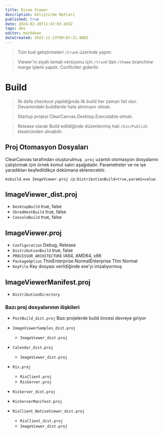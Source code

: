 ```yaml
---
title: Dicom Viewer
description: Geliştirme Notları
published: true
date: 2024-02-28T11:47:03.455Z
tags: dev
editor: markdown
dateCreated: 2023-11-23T09:07:21.808Z
---
```


>Tüm kod geliştirmeleri `/trunk` üzerinde yapılır.

>Viewer'ın siyah temalı versiyonu için `/trunk`'dan `/theme` branchine merge işlemi yapılır. Conflictler giderilir.

# Build
>İlk defa checkout yapıldığında ilk build her zaman fail olur. Devamındaki buildlerde hata alınmıyor olmalı.

>Startup projesi ClearCanvas.Desktop.Executable olmalı.

>Release olarak Build edildiğinde düzenlenmiş hali `/bin/Publish` klasöründen alınabilir.

## Proj Otomasyon Dosyaları
ClearCanvas tarafından oluşturulmuş `.proj` uzantılı otomasyon dosyalarını çalıştırmak için örnek komut satırı aşağıdadır. Parametreler ve ne işe yaradıkları keşfedildikçe dokümana eklenecektir.

`msbuild.exe ImageViewer.proj /p:DistributionBuild=true,param2=value`

## ImageViewer_dist.proj
- `DesktopBuild` true, false
- `ShredHostBuild` true, false
- `ConsoleBuild` true, false


## ImageViewer.proj

- `Configuration` Debug, Release
- `DistributionBuild` true, false
- `PROCESSOR_ARCHITECTURE` IA64, AMD64, x86
- `PackageOption`
	ThinEnterprise
  NormalEnterprise
  Thin
  Normal
- `KeyFile` Key dosyası verildiğinde exe'yi imzalıyormuş

## ImageViewerManifest.proj

- `DistributionDirectory`

### Bazı proj dosyalarının ilişkileri
* `PostBuild_dist.proj` Bazı projelerde build öncesi devreye giriyor

* `ImageViewerSamples_dist.proj`
	* `ImageViewer_dist.proj`
  
* `Calendar_dist.proj`
	* `ImageViewer_dist.proj`
  
* `Ris.proj`
	* `RisClient.proj`
  * `RisServer.proj`
  
* `RisServer_dist.proj`
* `RisServerManifest.proj`
  
* `RisClient_NativeViewer_dist.proj`
	* `RisClient_dist.proj`
	* `ImageViewer_dist.proj`
  